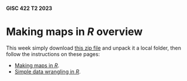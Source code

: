 #### GISC 422 T2 2023
# Making maps in *R* overview
This week simply download [this zip file](making-maps-in-r.zip?raw=true) and unpack it a local folder, then follow the instructions on these pages:
+ [Making maps in *R*](01-making-maps-in-r.md).
+ [Simple data wrangling in *R*](02-data-wrangling-in-r.md).
